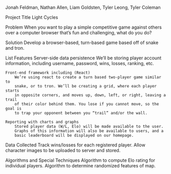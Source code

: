 Jonah Feldman, Nathan Allen, Liam Goldsten, Tyler Leong, Tyler Coleman

Project Title
	Light Cycles
	
Problem
When you want to play a simple competitive game against others over a computer 
browser that’s fun and challenging, what do you do?

Solution
	Develop a browser-based, turn-based game based off of snake and tron.

List Features
	Server-side data persistence
		We’ll be storing player account information, including username, 
		password, wins, losses, ranking, etc.

	Front-end framework including (React)
		We’re using react to create a turn based two-player game similar to 
		snake, or to tron. We’ll be creating a grid, where each player starts 
		in opposite corners, and moves up, down, left, or right, leaving a trail 
		of their color behind them. You lose if you cannot move, so the goal is 
		to trap your opponent between you “trail” and/or the wall. 	
	
	Reporting with charts and graphs
		Stored player data (W/L, Elo) will be made available to the user. 
		Graphs of this information will also be available to users, and a 
		basic leaderboard will be displayed on our homepage.

Data Collected
	Track wins/losses for each registered player.
	Allow character images to be uploaded to server and stored.


Algorithms and Special Techniques
	Algorithm to compute Elo rating for individual players.
	Algorithm to determine randomized features of map.
